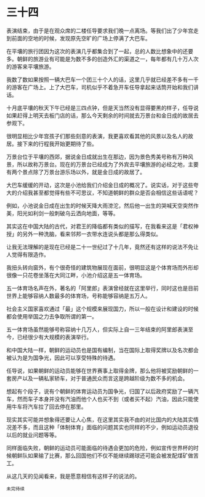 # 三十四

表演结束，由于是在观众席的二楼任导要求我们晚一点离场。等我们出了少年宫走到前面的空地的时候，发现原先空旷的广场上停满了大巴车。

在平壤的旅行团因为这次的表演几乎都集合到了一起，总的人数比想象中的还要多。朝鲜的旅游业有可能是为数不多的创造外汇的渠道之一，每年都有几十万人次的游客来平壤旅游。

我数了数如果按照一辆大巴车一个团三十个人的话，这里几乎就已经差不多有一千的游客在广场上。上了大巴车，司机似乎不着急开车任导拿起来话筒开始和我们讲话。

十月底平壤的秋天下午已经是三四点钟，但是天当然没有显得要黑的样子，任导说如果赶得上明天去板门店的话，那么今天剩余的时间就去万景台和金日成的故居去参观下。

很明显相比少年宫孩子们那些刻意的表演，我更喜欢看其他的风景以及名人的故居。接下来的行程我开始更期待了些。

万景台位于平壤的西郊，据说金日成就出生在那边，因为景色秀美号称有万种风景，所以故称万景台。现在的万景台已经成为了外宾去平壤旅游的必经之地，主要有两个景点除了万景台游乐场以外，就是金日成的故居了。

大巴车缓缓的开动，这次是小池给我们介绍金日成的概况了。说实话，对于这些夸大的介绍我甚至都觉得有些不可思议，不知道朝鲜的群众是否会相信这些话语呢？

例如，小池说金日成在出生的时候天降大雨滂沱，然后他一出生的哭喊天空突然作美，阳光如利剑一般刺破乌云洒向地面，等等。

其实这在中国大陆的古代，对君王的降临都有类似的描写，在我看来这是「君权神授」的另外一种洗脑，看来邻邦一衣带水连说头都是那么得类似。

让我无法理解的是现在已经是二十一世纪过了十几年，竟然还有这样的说法不免让人觉得有限造作。

我扭头转向窗外，有个很奇怪的建筑物展现在面前，很明显这是个体育场而外形却很像一只花卷坐落在大同江畔，小池介绍这是五一体育场。

五一体育场名声在外，著名的「阿里郎」表演曾经就在这里举行，同时这也是目前世界上能够容纳人数最多的体育场，号称能够容纳是五万人。

社会主义国家喜欢通过「最」这个规模来展现国力，所以一般在设计和建设的时候都会使用举国之力去争取所谓的第一。

五一体育场虽然能够号称容纳十几万人，但实际上自一三年结束的阿里郎表演至今，已经很少有大规模的表演举行。

和中国大陆一样，朝鲜的运动员也是国有编制，当在国际上取得奖牌以及名次都会被认为是为国争光，因此可以享受特殊的待遇。

任导说，如果朝鲜的运动员能够在世界赛事上取得金牌，那么他将被奖励朝鲜的一套房产以及一辆私家轿车，对于普通民众而言这是跨越阶级为数不多的机会。

想起有个段子，说有个朝鲜的体育运动员为国争光，归国了以后政府奖励了一辆汽车，然而车子本身并没有汽油而他个人也买不到（或者买不起）汽油，因此只能使用牛车将汽车拉了回去停在那里。

现实其实可能并想象得还要让人心焦，在这里其实我不由的对比国内的大陆其实情况差不多，而且这种「体制体育」面临的问题其实也同样的不少，例如运动员退役以后的就业问题等等。

同样面临失败，朝鲜的运动员可能面临的待遇会更加的危险，例如宣传世界杯的时候朝鲜队如果输了比赛，那么回国他们不仅不能继续踢球还可能会被发配煤矿做苦工。

从这几天的见闻看来，我是愿意相信有这样子的说法的。

`未完待续`
